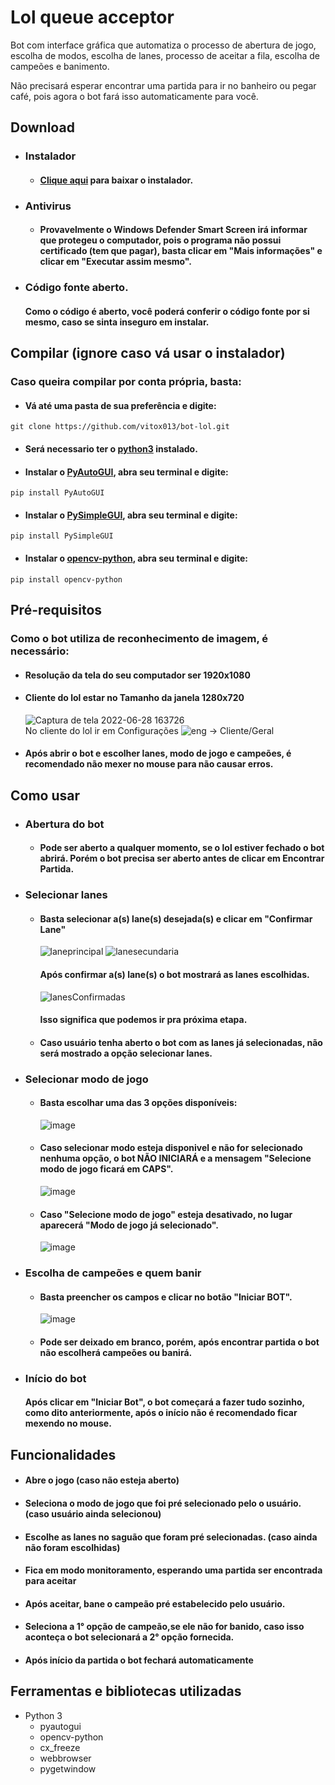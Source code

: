 # Lol queue acceptor
Bot com interface gráfica que automatiza o processo de abertura de jogo, escolha de modos, escolha de lanes, processo de aceitar a fila, escolha de campeões e banimento.

Não precisará esperar encontrar uma partida para ir no banheiro ou pegar café, pois agora o bot fará isso automaticamente para você.

## Download
* ### Instalador
  * #### [Clique aqui](https://github.com/vitox013/bot-lol/releases/tag/v4.0.1) para baixar o instalador. 
* ### Antivirus 
  * #### Provavelmente o Windows Defender Smart Screen irá informar que protegeu o computador, pois o programa não possui certificado (tem que pagar), basta clicar em "Mais informações" e clicar em "Executar assim mesmo".
* ### Código fonte aberto.
  #### Como o código é aberto, você poderá conferir o código fonte por si mesmo, caso se sinta inseguro em instalar.
  
## Compilar (ignore caso vá usar o instalador)
### Caso queira compilar por conta própria, basta:
* #### Vá até uma pasta de sua preferência e digite: 
```shell
git clone https://github.com/vitox013/bot-lol.git
```
* #### Será necessario ter o [python3](https://www.python.org/downloads/) instalado.
* #### Instalar o [PyAutoGUI](https://pypi.org/project/PyAutoGUI/), abra seu terminal e digite:
```shell
pip install PyAutoGUI
```
* #### Instalar o [PySimpleGUI](https://pypi.org/project/PySimpleGUI/), abra seu terminal e digite:
```shell
pip install PySimpleGUI
```
* #### Instalar o [opencv-python](https://pypi.org/project/opencv-python/), abra seu terminal e digite:
```shell
pip install opencv-python
```
  

## Pré-requisitos
### Como o bot utiliza de reconhecimento de imagem, é necessário:

* #### Resolução da tela do seu computador ser 1920x1080

* #### Cliente do lol estar no Tamanho da janela 1280x720
   ![Captura de tela 2022-06-28 163726](https://user-images.githubusercontent.com/85710199/176270354-a9169d12-702c-4b82-a9b7-0261ba7237cb.png) 
<br>No cliente do lol ir em Configurações ![eng](https://user-images.githubusercontent.com/85710199/176270865-fd3c763f-4714-48f1-9e3e-5534073c6c40.png)
 -> Cliente/Geral
 
* #### Após abrir o bot e escolher lanes, modo de jogo e campeões, é recomendado não mexer no mouse para não causar erros.


## Como usar

* ### Abertura do bot
  * #### Pode ser aberto a qualquer momento, se o lol estiver fechado o bot abrirá. Porém o bot precisa ser aberto antes de clicar em Encontrar Partida.
  
* ### Selecionar lanes
  * #### Basta selecionar a(s) lane(s) desejada(s) e clicar em "Confirmar Lane"
    ![laneprincipal](https://user-images.githubusercontent.com/85710199/176275371-3ea7564c-d977-4223-b22e-9ffbb299311e.png)
![lanesecundaria](https://user-images.githubusercontent.com/85710199/176275383-99c3d419-be7e-4832-a5e2-b4781eb910b6.png)

    #### Após confirmar a(s) lane(s) o bot mostrará as lanes escolhidas. 
    ![lanesConfirmadas](https://user-images.githubusercontent.com/85710199/176275584-e54f25f6-1fd4-492b-9109-f1b15f466623.png)
    #### Isso significa que podemos ir pra próxima etapa.
    
  * #### Caso usuário tenha aberto o bot com as lanes já selecionadas, não será mostrado a opção selecionar lanes.
  
* ### Selecionar modo de jogo 

  * #### Basta escolhar uma das 3 opções disponíveis:
    ![image](https://user-images.githubusercontent.com/85710199/176276977-4e0a3559-89ef-43b7-8043-d56f6ed08fdb.png)
    
  * #### Caso selecionar modo esteja disponivel e não for selecionado nenhuma opção, o bot NÃO INICIARÁ e a mensagem "Selecione modo de jogo ficará em CAPS".
    ![image](https://user-images.githubusercontent.com/85710199/176278459-93f767c8-1be9-44cd-9604-b13418365a6c.png)

  * #### Caso "Selecione modo de jogo" esteja desativado, no lugar aparecerá "Modo de jogo já selecionado".
    ![image](https://user-images.githubusercontent.com/85710199/176278187-b0d2c76d-80a5-4c6a-8b27-7bcfef7f16dc.png)

* ### Escolha de campeões e quem banir
  * #### Basta preencher os campos e clicar no botão "Iniciar BOT".
    ![image](https://user-images.githubusercontent.com/85710199/176280311-18a861d1-c251-4c5d-ab7d-10ffa605feef.png)

  * #### Pode ser deixado em branco, porém, após encontrar partida o bot não escolherá campeões ou banirá.

* ### Início do bot
   #### Após clicar em "Iniciar Bot", o bot começará a fazer tudo sozinho, como dito anteriormente, após o início não é recomendado ficar mexendo no mouse.
  
## Funcionalidades
* #### Abre o jogo (caso não esteja aberto)
* #### Seleciona o modo de jogo que foi pré selecionado pelo o usuário. (caso usuário ainda selecionou)
* #### Escolhe as lanes no saguão que foram pré selecionadas. (caso ainda não foram escolhidas)
* #### Fica em modo monitoramento, esperando uma partida ser encontrada para aceitar
* #### Após aceitar, bane o campeão pré estabelecido pelo usuário.
* #### Seleciona a 1° opção de campeão,se ele não for banido, caso isso aconteça o bot selecionará a 2° opção fornecida.
* #### Após início da partida o bot fechará automaticamente

## Ferramentas e bibliotecas utilizadas
* Python 3
  * pyautogui
  * opencv-python
  * cx_freeze
  * webbrowser
  * pygetwindow
